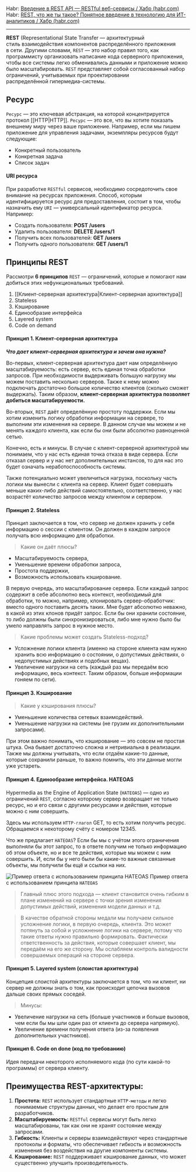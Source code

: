 Habr: [Введение в REST API — RESTful веб-сервисы / Хабр (habr.com)](https://habr.com/ru/articles/483202/)
Habr: [REST, что же ты такое? Понятное введение в технологию для ИТ-аналитиков / Хабр (habr.com)](https://habr.com/ru/articles/590679/)

---

**REST** (Representational State Transfer — архитектурный стиль взаимодействия компонентов распределённого приложения в сети. Другими словами, `REST` — это набор правил того, как программисту организовать написание кода серверного приложения, чтобы все системы легко обменивались данными и приложение можно было масштабировать. `REST` представляет собой согласованный набор ограничений, учитываемых при проектировании распределённой гипермедиа-системы.

## Ресурс

`Ресурс` — это ключевая абстракция, на которой концентрируется протокол [[HTTP|HTTP]]. `Ресурс` — это все, что вы хотите показать внешнему миру через ваше приложение. Например, если мы пишем приложение для управления задачами, экземпляры ресурсов будут следующие:  

- Конкретный пользователь
- Конкретная задача
- Список задач
#### URI ресурса

При разработке `RESTful` сервисов, необходимо сосредоточить свое внимание на ресурсах приложения. Способ, которым идентифицируется ресурс для предоставления, состоит в том, чтобы назначить ему `URI` — универсальный идентификатор ресурса. Например:  
  
- Создать пользователя: **POST /users**
- Удалить пользователя: **DELETE /users/1**
- Получить всех пользователей: **GET /users**
- Получить одного пользователя: **GET /users/1**

## Принципы REST

Рассмотри **6 принципов** `REST` — ограничений, которые и помогают нам добиться этих нефункциональных требований.

1. [[Клиент-серверная архитектура|Клиент-серверная архитектура]]
2. Stateless
3. Кэширование
4. Единообразие интерфейса
5. Layered system
6. Code on demand

#### Принцип 1. Клиент-серверная архитектура

**_Что дает клиент-серверная архитектура и зачем она нужна?_**

Во-первых, клиент-серверная архитектура дает нам определённую масштабируемость: есть сервер, есть единая точка обработки запросов. При необходимости выдерживать большую нагрузку мы можем поставить несколько серверов. Также к нему можно подключать достаточно большое количество клиентов (сколько сможет выдержать). Таким образом, **клиент-серверная архитектура позволяет добиться масштабируемости.**

Во-вторых, `REST` даёт определённую простоту поддержки. Если мы хотим изменить логику обработки информации на сервере, то выполним эти изменения на сервере. В данном случае мы можем и не менять каждого клиента, как если бы они были абсолютно равноценной сетью.

Конечно, есть и минусы. В случае с клиент-серверной архитектурой мы понимаем, что у нас есть единая точка отказа в виде сервера. Если отказал сервер и у нас нет дополнительных инстансов, то для нас это будет означать неработоспособность системы.

Также потенциально может увеличиться нагрузка, поскольку часть логики мы вынесли с клиента на сервер. Клиент будет совершать меньше каких-либо действий самостоятельно, соответственно, у нас возрастёт количество запросов между клиентом и сервером.

#### Принцип 2. Stateless

Принцип заключается в том, что сервер не должен хранить у себя информацию о сессии с клиентом. Он должен в каждом запросе получать всю информацию для обработки.

>Какие он даёт плюсы?
- Масштабируемость сервера,
- Уменьшение времени обработки запроса,
- Простота поддержки,
- Возможность использовать кэширование.

В первую очередь, это масштабирование сервера. Если каждый запрос содержит в себе абсолютно весь контекст, необходимый для обработки, то можно, например, клонировать сервер-обработчик: вместо одного поставить десять таких. Мне будет абсолютно неважно, в какой из этих клонов придёт запрос. Если бы они хранили состояние, то либо должны были синхронизироваться, либо мне нужно было бы умело направлять запрос в нужное место.

>Какие проблемы может создать Stateless-подход?
- Усложнение логики клиента (именно на стороне клиента нам нужно хранить всю информацию о состоянии, о допустимых действиях, о недопустимых действиях и подобных вещах).
- Увеличение нагрузки на сеть (каждый раз мы передаём всю информацию, весь контекст. Таким образом, больше информации гоняем по сети).

#### Принцип 3. Кэширование

>Какие у кэширования плюсы?
- Уменьшение количества сетевых взаимодействий.
- Уменьшение нагрузки на системы (не грузим их дополнительными запросами).

При этом важно понимать, что кэширование — это совсем не простая штука. Она бывает достаточно сложна и нетривиальна в реализации.  
Также мы должны учитывать, что если отдаём какие-то данные, которые сохранили раньше, то важно помнить, что эти данные могли уже устареть.

#### Принцип 4. Единообразие интерфейса. HATEOAS

Hypermedia as the Engine of Application State (`HATEOAS`) — одно из ограничений `REST`, согласно которому сервер возвращает не только ресурс, но и его связи с другими ресурсами и действия, которые можно с ним совершить.

Здесь мы используем `HTTP-глагол` GET, то есть хотим получить ресурс. Обращаемся к некоторому счёту с номером 12345. 

Что же предлагает `HATEOAS`? Если бы мы с учётом этого ограничения выполняли бы этот запрос, то в ответе получим не только информацию об этом объекте, но и все те действия, которые мы можем с ним совершить. И, если бы у него были бы какие-то важные связанные объекты, мы получили бы ещё и ссылки на них.  

![Пример ответа с использованием принципа HATEOAS](https://habrastorage.org/r/w1560/getpro/habr/upload_files/eff/a5a/0ef/effa5a0efbe600988caa50477b4cad44.png "Пример ответа с использованием принципа HATEOAS")
Пример ответа с использованием принципа `HATEOAS`

>Главный плюс этого подхода — клиент становится очень гибким в плане изменений на сервере с точки зрения изменения допустимых действий, изменения модели данных и т.д.

>В качестве обратной стороны медали мы получаем сильное усложнение логики, в первую очередь, клиента. Это может потянуть за собой и усложнение логики на сервере, потому что такие ответы нужно правильно формировать. Фактически ответственность за действия, которые совершает клиент, мы передаём на его же сторону. Мы ослабляем контроль валидности совершаемых операций на стороне сервера.

#### Принцип 5. Layered system (слоистая архитектура)

Концепция слоистой архитектуры заключается в том, что ни клиент, ни сервер не должны знать о том, как происходит цепочка вызовов дальше своих прямых соседей.

>Минусы:
- Увеличение нагрузки на сеть (больше участников и больше вызовов, чем если бы мы шли один раз от клиента до сервера напрямую).
- Увеличение времени получения ответа (из-за появления дополнительных участников).

#### Принцип 6. Code on done (код по требованию)

Идея передачи некоторого исполняемого кода (по сути какой-то программы) от сервера клиенту.

## **Преимущества REST-архитектуры:**

1. **Простота:** `REST` использует стандартные `HTTP-методы` и легко понимаемые структуры данных, что делает его простым для разработчиков.
2. **Масштабируемость:** `RESTful` сервисы могут быть легко масштабированы, так как они не хранят состояние между запросами.
3. **Гибкость:** Клиенты и серверы взаимодействуют через стандартные протоколы и форматы, что обеспечивает гибкость и возможность изменения без воздействия на другие компоненты системы.
4. **Кэширование:** `REST` поддерживает кэширование данных, что может существенно улучшить производительность.

